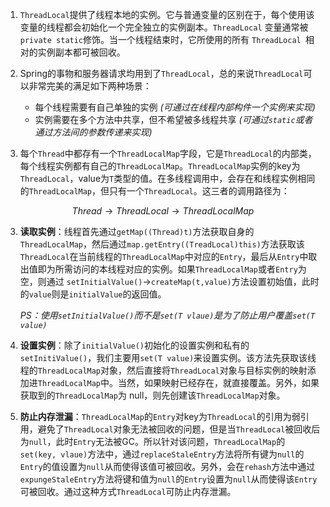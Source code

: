 1. `ThreadLocal`提供了线程本地的实例。它与普通变量的区别在于，每个使用该变量的线程都会初始化一个完全独立的实例副本。`ThreadLocal` 变量通常被`private static`修饰。当一个线程结束时，它所使用的所有 `ThreadLocal `相对的实例副本都可被回收。
2. Spring的事物和服务器请求均用到了`ThreadLocal`，总的来说`ThreadLocal`可以非常完美的满足如下两种场景：
   * 每个线程需要有自己单独的实例 *(可通过在线程内部构件一个实例来实现)*
   * 实例需要在多个方法中共享，但不希望被多线程共享 *(可通过`static`或者通过方法间的参数传递来实现)*

2. 每个`Thread`中都存有一个`ThreadLocalMap`字段，它是`ThreadLocal`的内部类，每个线程实例都有自己的`ThreadLocalMap`。`ThreadLocalMap`实例的key为`ThreadLocal`，value为`T`类型的值。在多线程调用中，会存在和线程实例相同的`ThreadLocalMap`，但只有一个`ThreadLocal`。这三者的调用路径为：

$$
Thread\rightarrow ThreadLocal\rightarrow ThreadLocalMap
$$

3. **读取实例**：线程首先通过`getMap((Thread)t)`方法获取自身的`ThreadLocalMap`，然后通过`map.getEntry((TreadLocal)this)`方法获取该`ThreadLocal`在当前线程的`ThreadLocalMap`中对应的`Entry`，最后从`Entry`中取出值即为所需访问的本线程对应的实例。如果`ThreadLocalMap`或者`Entry`为空，则通过 `setInitialValue()`->`createMap(t,value)`方法设置初始值，此时的`value`则是`initialValue`的返回值。

   *PS：使用`setInitialValue()`而不是`set(T vlaue)`是为了防止用户覆盖`set(T value)`*

4. **设置实例**：除了`initialValue()`初始化的设置实例和私有的`setInitiValue()`，我们主要用`set(T value)`来设置实例。该方法先获取该线程的`ThreadLocalMap`对象，然后直接将`ThreadLocal`对象与目标实例的映射添加进`ThreadLocalMap`中。当然，如果映射已经存在，就直接覆盖。另外，如果获取到的`ThreadLocalMap`为  null，则先创建该`ThreadLocalMap`对象。

5. **防止内存泄漏**：`ThreadLocalMap`的`Entry`对key为`ThreadLocal`的引用为弱引用，避免了`ThreadLocal`对象无法被回收的问题，但是当`ThreadLocal`被回收后为`null`，此时`Entry`无法被GC。所以针对该问题，`ThreadLocalMap`的`set(key, vlaue)`方法中，通过`replaceStaleEntry`方法将所有键为`null`的`Entry`的值设置为`null`从而使得该值可被回收。另外，会在`rehash`方法中通过`expungeStaleEntry`方法将键和值为`null`的`Entry`设置为`null`从而使得该`Entry`可被回收。通过这种方式`ThreadLocal`可防止内存泄漏。 